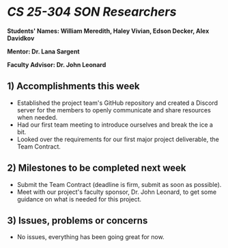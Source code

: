 # *CS 25-304 SON Researchers*

**Students' Names: William Meredith, Haley Vivian, Edson Decker, Alex Davidkov**

**Mentor: Dr. Lana Sargent**

**Faculty Advisor: Dr. John Leonard**

## 1) Accomplishments this week ##
   - Established the project team's GitHub repository and created a Discord server for the members to openly communicate and share resources when needed.
   - Had our first team meeting to introduce ourselves and break the ice a bit.
   - Looked over the requirements for our first major project deliverable, the Team Contract.

## 2) Milestones to be completed next week ##
   - Submit the Team Contract (deadline is firm, submit as soon as possible).
   - Meet with our project's faculty sponsor, Dr. John Leonard, to get some guidance on what is needed for this project.

## 3) Issues, problems or concerns ##
   - No issues, everything has been going great for now.
   


